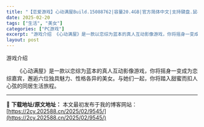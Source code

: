 ```yaml
---
title: "【恋爱游戏】心动满屋Build.15088762|容量20.4GB|官方简体中文|支持键盘.鼠标.手柄"
date: 2025-02-20
tags: ["生活", "美女"]
categories: ["PC游戏"]
excerpt: "游戏介绍 《心动满屋》是一款以恋综为蓝本的真人互动影像游戏，你将摇身一变成为恋综嘉宾，邂逅六位独具魅力、性格各异的美女。与她们一起，你将踏入甜蜜而扣人心弦的同居生活旅程。"
layout: post
---
```


游戏介绍
<p style="white-space: normal; text-indent: 2em; text-align: left;">《心动满屋》是一款以恋综为蓝本的真人互动影像游戏，你将摇身一变成为恋综嘉宾，邂逅六位独具魅力、性格各异的美女。与她们一起，你将踏入甜蜜而扣人心弦的同居生活旅程。</p>

---
📖 **下载地址/原文地址：** 本文最初发布于我的博客网站：[https://2cy.202588.cn/2025/02/9545/](https://2cy.202588.cn/2025/02/9545/)
